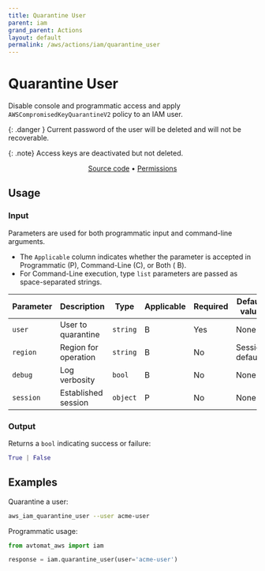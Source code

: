 ```yaml
---
title: Quarantine User
parent: iam
grand_parent: Actions
layout: default
permalink: /aws/actions/iam/quarantine_user
---
```


# Quarantine User

Disable console and programmatic access and apply `AWSCompromisedKeyQuarantineV2` policy to an IAM user.<br/>

{: .danger }
Current password of the user will be deleted and will not be recoverable.<br/>
  
{: .note}
Access keys are deactivated but not deleted.

<p align="center">
   <a href="https://github.com/avtomat-hub/avtomat-aws/tree/main/avtomat_aws/iam/quarantine_user.py">Source code</a> •
   <a href="/aws/permissions/iam/quarantine_user">Permissions</a>
</p>

## Usage

### Input

Parameters are used for both programmatic input and command-line arguments.<br/>

- The `Applicable` column indicates whether the parameter is accepted in Programmatic (P), Command-Line (C), or Both (
  B).<br/>
- For Command-Line execution, type `list` parameters are passed as space-separated strings.

| Parameter  | Description                       | Type     | Applicable | Required | Default value   |
|------------|-----------------------------------|----------|------------|----------|-----------------|
| `user`     | User to quarantine                | `string` | B          | Yes      | None            |
| `region`   | Region for operation              | `string` | B          | No       | Session default |
| `debug`    | Log verbosity                     | `bool`   | B          | No       | None            |
| `session`  | Established session               | `object` | P          | No       | None            |

### Output

Returns a `bool` indicating success or failure:

```python
True | False
```

## Examples

Quarantine a user:

```bash
aws_iam_quarantine_user --user acme-user
```

Programmatic usage:

```python
from avtomat_aws import iam

response = iam.quarantine_user(user='acme-user')
```